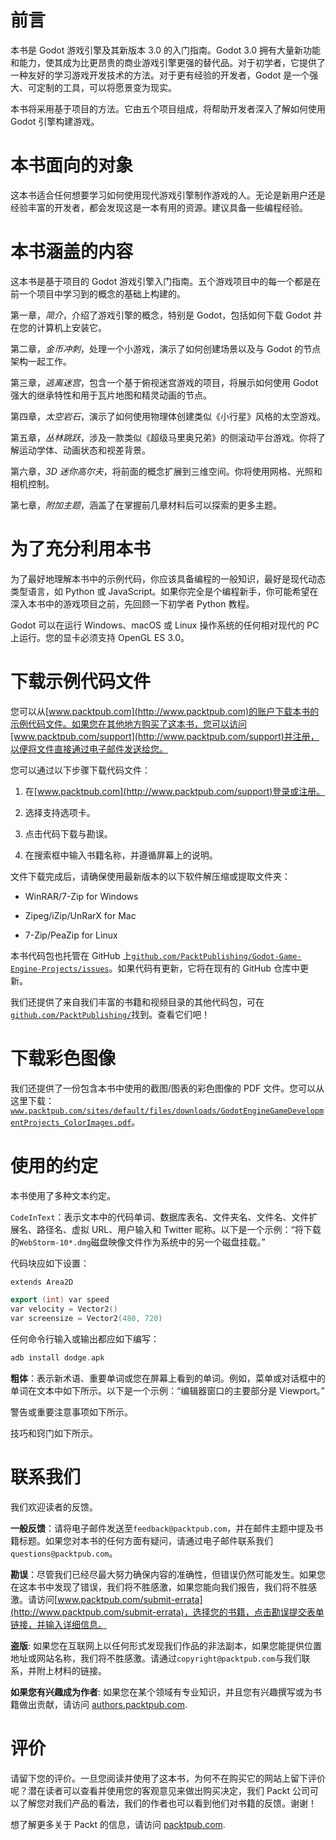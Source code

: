 # 前言

本书是 Godot 游戏引擎及其新版本 3.0 的入门指南。Godot 3.0 拥有大量新功能和能力，使其成为比更昂贵的商业游戏引擎更强的替代品。对于初学者，它提供了一种友好的学习游戏开发技术的方法。对于更有经验的开发者，Godot 是一个强大、可定制的工具，可以将愿景变为现实。

本书将采用基于项目的方法。它由五个项目组成，将帮助开发者深入了解如何使用 Godot 引擎构建游戏。

# 本书面向的对象

这本书适合任何想要学习如何使用现代游戏引擎制作游戏的人。无论是新用户还是经验丰富的开发者，都会发现这是一本有用的资源。建议具备一些编程经验。

# 本书涵盖的内容

这本书是基于项目的 Godot 游戏引擎入门指南。五个游戏项目中的每一个都是在前一个项目中学习到的概念的基础上构建的。

第一章，*简介*，介绍了游戏引擎的概念，特别是 Godot，包括如何下载 Godot 并在您的计算机上安装它。

第二章，*金币冲刺*，处理一个小游戏，演示了如何创建场景以及与 Godot 的节点架构一起工作。

第三章，*逃离迷宫*，包含一个基于俯视迷宫游戏的项目，将展示如何使用 Godot 强大的继承特性和用于瓦片地图和精灵动画的节点。

第四章，*太空岩石*，演示了如何使用物理体创建类似《小行星》风格的太空游戏。

第五章，*丛林跳跃*，涉及一款类似《超级马里奥兄弟》的侧滚动平台游戏。你将了解运动学体、动画状态和视差背景。

第六章，*3D 迷你高尔夫*，将前面的概念扩展到三维空间。你将使用网格、光照和相机控制。

第七章，*附加主题*，涵盖了在掌握前几章材料后可以探索的更多主题。

# 为了充分利用本书

为了最好地理解本书中的示例代码，你应该具备编程的一般知识，最好是现代动态类型语言，如 Python 或 JavaScript。如果你完全是个编程新手，你可能希望在深入本书中的游戏项目之前，先回顾一下初学者 Python 教程。

Godot 可以在运行 Windows、macOS 或 Linux 操作系统的任何相对现代的 PC 上运行。您的显卡必须支持 OpenGL ES 3.0。

# 下载示例代码文件

您可以从[www.packtpub.com](http://www.packtpub.com)的账户下载本书的示例代码文件。如果您在其他地方购买了这本书，您可以访问[www.packtpub.com/support](http://www.packtpub.com/support)并注册，以便将文件直接通过电子邮件发送给您。

您可以通过以下步骤下载代码文件：

1.  在[www.packtpub.com](http://www.packtpub.com/support)登录或注册。

1.  选择支持选项卡。

1.  点击代码下载与勘误。

1.  在搜索框中输入书籍名称，并遵循屏幕上的说明。

文件下载完成后，请确保使用最新版本的以下软件解压缩或提取文件夹：

+   WinRAR/7-Zip for Windows

+   Zipeg/iZip/UnRarX for Mac

+   7-Zip/PeaZip for Linux

本书代码包也托管在 GitHub 上[`github.com/PacktPublishing/Godot-Game-Engine-Projects/issues`](https://github.com/PacktPublishing/Godot-Game-Engine-Projects)。如果代码有更新，它将在现有的 GitHub 仓库中更新。

我们还提供了来自我们丰富的书籍和视频目录的其他代码包，可在[`github.com/PacktPublishing/`](https://github.com/PacktPublishing/)找到。查看它们吧！

# 下载彩色图像

我们还提供了一份包含本书中使用的截图/图表的彩色图像的 PDF 文件。您可以从这里下载：[`www.packtpub.com/sites/default/files/downloads/GodotEngineGameDevelopmentProjects_ColorImages.pdf`](https://www.packtpub.com/sites/default/files/downloads/GodotEngineGameDevelopmentProjects_ColorImages.pdf)。

# 使用的约定

本书使用了多种文本约定。

`CodeInText`：表示文本中的代码单词、数据库表名、文件夹名、文件名、文件扩展名、路径名、虚拟 URL、用户输入和 Twitter 昵称。以下是一个示例：“将下载的`WebStorm-10*.dmg`磁盘映像文件作为系统中的另一个磁盘挂载。”

代码块应如下设置：

```cpp
extends Area2D

export (int) var speed
var velocity = Vector2()
var screensize = Vector2(480, 720)
```

任何命令行输入或输出都应如下编写：

```cpp
adb install dodge.apk
```

**粗体**：表示新术语、重要单词或您在屏幕上看到的单词。例如，菜单或对话框中的单词在文本中如下所示。以下是一个示例：“编辑器窗口的主要部分是 Viewport。”

警告或重要注意事项如下所示。

技巧和窍门如下所示。

# 联系我们

我们欢迎读者的反馈。

**一般反馈**：请将电子邮件发送至`feedback@packtpub.com`，并在邮件主题中提及书籍标题。如果您对本书的任何方面有疑问，请通过电子邮件联系我们`questions@packtpub.com`。

**勘误**：尽管我们已经尽最大努力确保内容的准确性，但错误仍然可能发生。如果您在这本书中发现了错误，我们将不胜感激，如果您能向我们报告，我们将不胜感激。请访问[www.packtpub.com/submit-errata](http://www.packtpub.com/submit-errata)，选择您的书籍，点击勘误提交表单链接，并输入详细信息。

**盗版**: 如果您在互联网上以任何形式发现我们作品的非法副本，如果您能提供位置地址或网站名称，我们将不胜感激。请通过`copyright@packtpub.com`与我们联系，并附上材料的链接。

**如果您有兴趣成为作者**: 如果您在某个领域有专业知识，并且您有兴趣撰写或为书籍做出贡献，请访问 [authors.packtpub.com](http://authors.packtpub.com/).

# 评价

请留下您的评价。一旦您阅读并使用了这本书，为何不在购买它的网站上留下评价呢？潜在读者可以查看并使用您的客观意见来做出购买决定，我们 Packt 公司可以了解您对我们产品的看法，我们的作者也可以看到他们对书籍的反馈。谢谢！

想了解更多关于 Packt 的信息，请访问 [packtpub.com](https://www.packtpub.com/).
